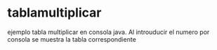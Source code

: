 # tablamultiplicar
ejemplo tabla multiplicar en consola java. Al introuducir el numero por consola se muestra la tabla correspondiente

